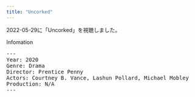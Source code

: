 ```yaml
---
title: "Uncorked"
---
```

2022-05-29に「Uncorked」を視聴しました。

Infomation
<pre>
---
Year: 2020
Genre: Drama
Director: Prentice Penny
Actors: Courtney B. Vance, Lashun Pollard, Michael Mobley
Production: N/A
---
</pre>
